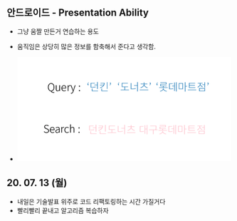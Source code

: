 ## 안드로이드 - Presentation Ability

 - 그냥 움짤 만든거 연습하는 용도
 - 움직임은 상당히 많은 정보를 함축해서 준다고 생각함.
 
 - ![Alt text](./img/img_200713.gif)

 ## 20. 07. 13 (월)
  - 내일은 기술발표 위주로 코드 리팩토링하는 시간 가질거다
  - 빨리빨리 끝내고 알고리즘 복습하자